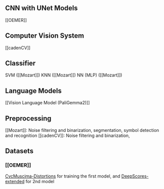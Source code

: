 ## CNN with UNet Models
[[OEMER]]

## Computer Vision System
[[cadenCV]]
## Classifier
SVM  ([[Mozart]])
KNN ([[Mozart]])
NN (MLP) ([[Mozart]])

## Language Models
[[Vision Language Model (PaliGemma2)]]

## Preprocessing

[[Mozart]]: Noise filtering and binarization, segmentation, symbol detection and recognition
[[cadenCV]]: Noise filtering and binarization, 
## Datasets
### [[OEMER]]
[CvcMuscima-Distortions](http://pages.cvc.uab.es/cvcmuscima/index_database.html) for training the first model, and [DeepScores-extended](https://zenodo.org/record/4012193) for 2nd model